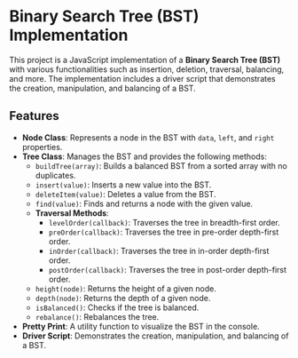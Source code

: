# Binary Search Tree (BST) Implementation

This project is a JavaScript implementation of a **Binary Search Tree (BST)** with various functionalities such as insertion, deletion, traversal, balancing, and more. The implementation includes a driver script that demonstrates the creation, manipulation, and balancing of a BST.

## Features

- **Node Class**: Represents a node in the BST with `data`, `left`, and `right` properties.
- **Tree Class**: Manages the BST and provides the following methods:
  - `buildTree(array)`: Builds a balanced BST from a sorted array with no duplicates.
  - `insert(value)`: Inserts a new value into the BST.
  - `deleteItem(value)`: Deletes a value from the BST.
  - `find(value)`: Finds and returns a node with the given value.
  - **Traversal Methods**:
    - `levelOrder(callback)`: Traverses the tree in breadth-first order.
    - `preOrder(callback)`: Traverses the tree in pre-order depth-first order.
    - `inOrder(callback)`: Traverses the tree in in-order depth-first order.
    - `postOrder(callback)`: Traverses the tree in post-order depth-first order.
  - `height(node)`: Returns the height of a given node.
  - `depth(node)`: Returns the depth of a given node.
  - `isBalanced()`: Checks if the tree is balanced.
  - `rebalance()`: Rebalances the tree.
- **Pretty Print**: A utility function to visualize the BST in the console.
- **Driver Script**: Demonstrates the creation, manipulation, and balancing of a BST.